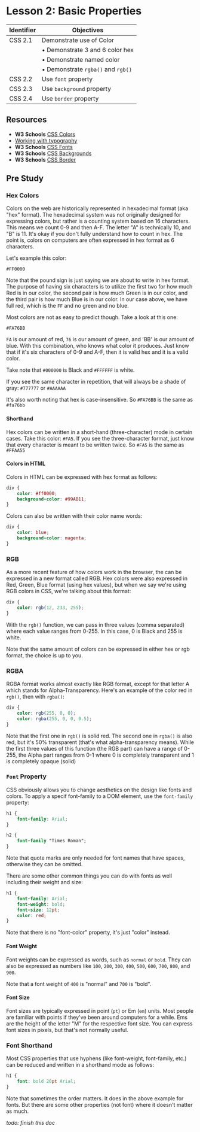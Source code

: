 # Lesson 2: Basic Properties

Identifier   | Objectives
-------------|------------
CSS 2.1      | Demonstrate use of Color 
             | &bull; Demonstrate 3 and 6 color hex
             | &bull; Demonstrate named color
             | &bull; Demonstrate `rgba()` and `rgb()`
CSS 2.2      | Use `font` property
CSS 2.3      | Use `background` property
CSS 2.4      | Use `border` property

## Resources
- __W3 Schools__ [CSS Colors](http://www.w3schools.com/cssref/css_colors.asp)
- [Working with typography](http://learn.shayhowe.com/html-css/working-with-typography/)
- __W3 Schools__ [CSS Fonts](http://www.w3schools.com/css/css_font.asp)
- __W3 Schools__ [CSS Backgrounds](http://www.w3schools.com/css/css_background.asp) 
- __W3 Schools__ [CSS Border](http://www.w3schools.com/css/css_border.asp)

## Pre Study

### Hex Colors

Colors on the web are historically represented in hexadecimal format (aka "hex" format). The hexadecimal system was not originally designed for expressing colors, but rather is a counting system based on 16 characters. This means we count 0-9 and then A-F. The letter "A" is technically 10, and "B" is 11. It's okay if you don't fully understand how to count in hex. The point is, colors on computers are often expressed in hex format as 6 characters.

Let's example this color:

```
#FF0000
```

Note that the pound sign is just saying we are about to write in hex format. The purpose of having six characters is to utilize the first two for how much Red is in our color, the second pair is how much Green is in our color, and the third pair is how much Blue is in our color. In our case above, we have full red, which is the `FF` and no green and no blue.

Most colors are not as easy to predict though. Take a look at this one:

```
#FA76BB
```

`FA` is our amount of red, `76` is our amount of green, and 'BB' is our amount of blue. With this combination, who knows what color it produces. Just know that if it's six characters of 0-9 and A-F, then it is valid hex and it is a valid color.

Take note that `#000000` is Black and `#FFFFFF` is white. 

If you see the same character in repetition, that will always be a shade of gray: `#777777` or `#AAAAAA`

It's also worth noting that hex is case-insensitive. So `#FA76BB` is the same as `#fa76bb` 

#### Shorthand

Hex colors can be written in a short-hand (three-character) mode in certain cases. Take this color: `#FA5`. If you see the three-character format, just know that every character is meant to be written twice. So `#FA5` is the same as `#FFAA55`

#### Colors in HTML

Colors in HTML can be expressed with hex format as follows:

```css
div {
    color: #ff0000;
    background-color: #99AB11;
}
```

Colors can also be written with their color name words:

```css
div {
    color: blue;
    background-color: magenta;
}
```

### RGB

As a more recent feature of how colors work in the browser, the can be expressed in a new format called RGB. Hex colors were also expressed in Red, Green, Blue format (using hex values), but when we say we're using RGB colors in CSS, we're talking about this format:

```css
div {
    color: rgb(12, 233, 255);
}
```

With the `rgb()` function, we can pass in three values (comma separated) where each value ranges from 0-255. In this case, 0 is Black and 255 is white. 

Note that the same amount of colors can be expressed in either hex or rgb format, the choice is up to you.

### RGBA

RGBA format works almost exactly like RGB format, except for that letter A which stands for Alpha-Transparency. Here's an example of the color red in `rgb()`, then with `rgba()`:

```css
div {
    color: rgb(255, 0, 0);
    color: rgba(255, 0, 0, 0.5);
}
```

Note that the first one in `rgb()` is solid red. The second one in `rgba()` is also red, but it's 50% transparent (that's what alpha-transparency means). While the first three values of this function (the RGB part) can have a range of 0-255, the Alpha part ranges from 0-1 where 0 is completely transparent and 1 is completely opaque (solid)

### `Font` Property

CSS obviously allows you to change aesthetics on the design like fonts and colors. To apply a specif font-family to a DOM element, use the `font-family` property:

```css
h1 {
    font-family: Arial;
}

h2 {
    font-family "Times Roman";
}
```

Note that quote marks are only needed for font names that have spaces, otherwise they can be omitted. 

There are some other common things you can do with fonts as well including their weight and size:

```css
h1 {
    font-family: Arial;
    font-weight: bold;
    font-size: 12pt;
    color: red;
}
```

Note that there is no "font-color" property, it's just "color" instead.

#### Font Weight

Font weights can be expressed as words, such as `normal` or `bold`. They can also be expressed as numbers like `100`, `200`, `300`, `400`, `500`, `600`, `700`, `800`, and `900`.

Note that a font weight of `400` is "normal" and `700` is "bold".

#### Font Size

Font sizes are typically expressed in point (`pt`) or Em (`em`) units. Most people are familiar with points if they've been around computers for a while. Ems are the height of the letter "M" for the respective font size. You can express font sizes in pixels, but that's not normally useful. 

### Font Shorthand

Most CSS properties that use hyphens (like font-weight, font-family, etc.) can be reduced and written in a shorthand mode as follows:

```css
h1 {
    font: bold 20pt Arial;
}
```

Note that sometimes the order matters. It does in the above example for fonts. But there are some other properties (not font) where it doesn't matter as much.

_todo: finish this doc_
